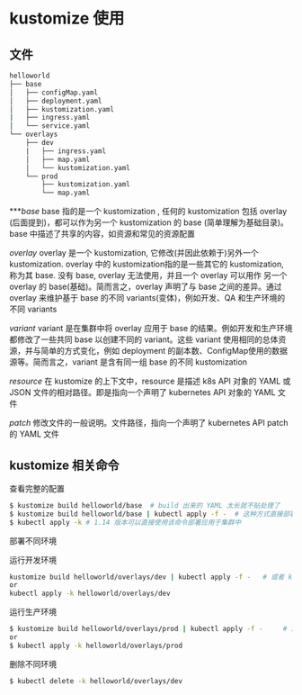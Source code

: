 # kustomize 使用

## 文件

```sh 
helloworld
├── base
│   ├── configMap.yaml
│   ├── deployment.yaml
│   ├── kustomization.yaml
|   ├── ingress.yaml
│   └── service.yaml   
└── overlays
    ├── dev
    |   ├── ingress.yaml
    │   ├── map.yaml
    │   └── kustomization.yaml
    └── prod
        ├── kustomization.yaml
        └── map.yaml
```
****base*
base 指的是一个 kustomization , 任何的 kustomization 包括 overlay (后面提到)，都可以作为另一个 kustomization 的 base (简单理解为基础目录)。base 中描述了共享的内容，如资源和常见的资源配置

*overlay*
overlay 是一个 kustomization, 它修改(并因此依赖于)另外一个 kustomization. overlay 中的 kustomization指的是一些其它的 kustomization, 称为其 base. 没有 base, overlay 无法使用，并且一个 overlay 可以用作 另一个 overlay 的 base(基础)。简而言之，overlay 声明了与 base 之间的差异。通过 overlay 来维护基于 base 的不同 variants(变体)，例如开发、QA 和生产环境的不同 variants

*variant*
variant 是在集群中将 overlay 应用于 base 的结果。例如开发和生产环境都修改了一些共同 base 以创建不同的 variant。这些 variant 使用相同的总体资源，并与简单的方式变化，例如 deployment 的副本数、ConfigMap使用的数据源等。简而言之，variant 是含有同一组 base 的不同 kustomization

*resource*
在 kustomize 的上下文中，resource 是描述 k8s API 对象的 YAML 或 JSON 文件的相对路径。即是指向一个声明了 kubernetes API 对象的 YAML 文件

*patch*
修改文件的一般说明。文件路径，指向一个声明了 kubernetes API patch 的 YAML 文件


## kustomize 相关命令

查看完整的配置
```sh
$ kustomize build helloworld/base  # build 出来的 YAML 太长就不贴处理了
$ kustomize build helloworld/base | kubectl apply -f -  # 这种方式直接部署在集群中
$ kubectl apply -k # 1.14 版本可以直接使用该命令部署应用于集群中
```

部署不同环境

运行开发环境
```sh 
kustomize build helloworld/overlays/dev | kubectl apply -f -   # 或者 kubectl apply -k
or
kubectl apply -k helloworld/overlays/dev 
```
运行生产环境
```sh 
$ kustomize build helloworld/overlays/prod | kubectl apply -f -     # 或者 kubectl apply -k
or 
$ kubectl apply -k helloworld/overlays/prod
```

删除不同环境
```sh 
$ kubectl delete -k helloworld/overlays/dev
```

